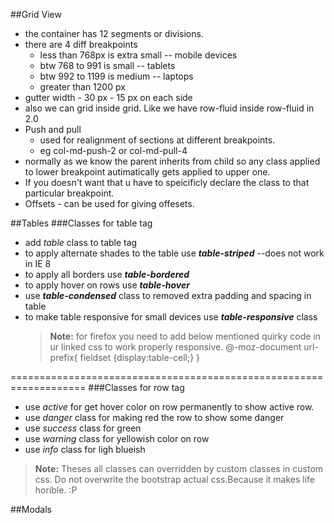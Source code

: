 ##Grid View
- the container has 12 segments or divisions.
- there are 4 diff breakpoints
	- less than 768px is extra small -- mobile devices
	- btw 768 to 991 is small -- tablets
	- btw 992 to 1199 is medium -- laptops
	- greater than 1200 px
- gutter width - 30 px - 15 px on each side
- also we can grid inside grid. Like we have row-fluid inside row-fluid in 2.0
- Push and pull 
	- used for realignment of sections at different breakpoints.
	- eg col-md-push-2 or col-md-pull-4
- normally as we know the parent inherits from child so any class applied to lower breakpoint autimatically gets applied to upper one.
- If you doesn't want that u have to speicificly declare the class to that particular breakpoint.
- Offsets - can be used for giving offesets.
 
##Tables
###Classes for table tag

- add *table* class to table tag
- to apply alternate shades to the table use ***table-striped*** --does not work in IE 8
- to apply all borders use ***table-bordered*** 
- to apply hover on rows use ***table-hover***
- use ***table-condensed*** class to removed extra padding and spacing in table
- to make table responsive for small devices use ***table-responsive*** class
	> **Note:** for firefox you need to add below mentioned quirky code in ur linked css to work properly responsive.
	> @-moz-document url-prefix{
	  fieldset {display:table-cell;}
	 }




===================================================================
###Classes for row tag
- use *active* for get hover color on row permanently to show active row.
- use *danger* class for making red the row to show some danger
- use *success* class for green
- use *warning* class for yellowish color on row
- use *info* class for ligh blueish
> **Note:** Theses all classes can overridden by custom classes in custom css. Do not overwrite the bootstrap actual css.Because it makes life horible. :P


##Modals

